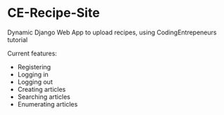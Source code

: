 # CE-Recipe-Site
Dynamic Django Web App to upload recipes, using CodingEntrepeneurs tutorial

Current features:
- Registering
- Logging in
- Logging out
- Creating articles
- Searching articles
- Enumerating articles

